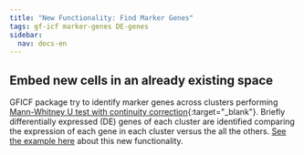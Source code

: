 ```yaml
---
title: "New Functionality: Find Marker Genes"
tags: gf-icf marker-genes DE-genes
sidebar:
  nav: docs-en
---
```


<!-- Global site tag (gtag.js) - Google Analytics -->
<script async src="https://www.googletagmanager.com/gtag/js?id=UA-144257957-1"></script>
<script>
  window.dataLayer = window.dataLayer || [];
  function gtag(){dataLayer.push(arguments);}
  gtag('js', new Date());

  gtag('config', 'UA-144257957-1');
</script>
  
## Embed new cells in an already existing space
GFICF package try to identify marker genes across clusters performing [Mann-Whitney U test with continuity correction](https://jeky82.github.io/2019/08/20/MannWhitney.html){:target="_blank"}. Briefly differentially expressed (DE) genes of each cluster are identified comparing the expression of each gene in each cluster versus the all the others. [See the example here](https://jeky82.github.io/gficf_example.html#find-marker-genes) about this new functionality. 
